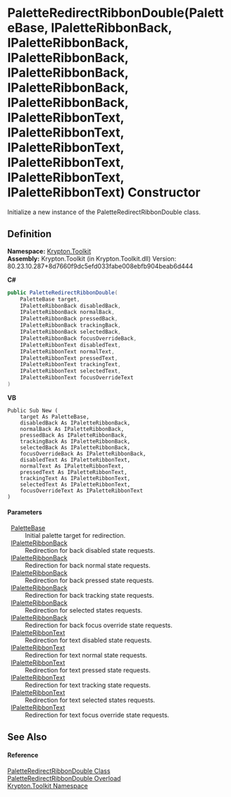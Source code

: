 # PaletteRedirectRibbonDouble(PaletteBase, IPaletteRibbonBack, IPaletteRibbonBack, IPaletteRibbonBack, IPaletteRibbonBack, IPaletteRibbonBack, IPaletteRibbonBack, IPaletteRibbonText, IPaletteRibbonText, IPaletteRibbonText, IPaletteRibbonText, IPaletteRibbonText, IPaletteRibbonText) Constructor


Initialize a new instance of the PaletteRedirectRibbonDouble class.



## Definition
**Namespace:** <a href="79d2eac2-21f4-54ff-7552-b20c33c30600.md">Krypton.Toolkit</a>  
**Assembly:** Krypton.Toolkit (in Krypton.Toolkit.dll) Version: 80.23.10.287+8d7660f9dc5efd033fabe008ebfb904beab6d444

**C#**
``` C#
public PaletteRedirectRibbonDouble(
	PaletteBase target,
	IPaletteRibbonBack disabledBack,
	IPaletteRibbonBack normalBack,
	IPaletteRibbonBack pressedBack,
	IPaletteRibbonBack trackingBack,
	IPaletteRibbonBack selectedBack,
	IPaletteRibbonBack focusOverrideBack,
	IPaletteRibbonText disabledText,
	IPaletteRibbonText normalText,
	IPaletteRibbonText pressedText,
	IPaletteRibbonText trackingText,
	IPaletteRibbonText selectedText,
	IPaletteRibbonText focusOverrideText
)
```
**VB**
``` VB
Public Sub New ( 
	target As PaletteBase,
	disabledBack As IPaletteRibbonBack,
	normalBack As IPaletteRibbonBack,
	pressedBack As IPaletteRibbonBack,
	trackingBack As IPaletteRibbonBack,
	selectedBack As IPaletteRibbonBack,
	focusOverrideBack As IPaletteRibbonBack,
	disabledText As IPaletteRibbonText,
	normalText As IPaletteRibbonText,
	pressedText As IPaletteRibbonText,
	trackingText As IPaletteRibbonText,
	selectedText As IPaletteRibbonText,
	focusOverrideText As IPaletteRibbonText
)
```



#### Parameters
<dl><dt>  <a href="6da77fa5-1590-4646-f2ea-70002c922aee.md">PaletteBase</a></dt><dd>Initial palette target for redirection.</dd><dt>  <a href="13cd7430-f4ec-280c-908b-9fb4e3ced7ea.md">IPaletteRibbonBack</a></dt><dd>Redirection for back disabled state requests.</dd><dt>  <a href="13cd7430-f4ec-280c-908b-9fb4e3ced7ea.md">IPaletteRibbonBack</a></dt><dd>Redirection for back normal state requests.</dd><dt>  <a href="13cd7430-f4ec-280c-908b-9fb4e3ced7ea.md">IPaletteRibbonBack</a></dt><dd>Redirection for back pressed state requests.</dd><dt>  <a href="13cd7430-f4ec-280c-908b-9fb4e3ced7ea.md">IPaletteRibbonBack</a></dt><dd>Redirection for back tracking state requests.</dd><dt>  <a href="13cd7430-f4ec-280c-908b-9fb4e3ced7ea.md">IPaletteRibbonBack</a></dt><dd>Redirection for selected states requests.</dd><dt>  <a href="13cd7430-f4ec-280c-908b-9fb4e3ced7ea.md">IPaletteRibbonBack</a></dt><dd>Redirection for back focus override state requests.</dd><dt>  <a href="d4785148-3377-2bb4-b168-180451c9e7b4.md">IPaletteRibbonText</a></dt><dd>Redirection for text disabled state requests.</dd><dt>  <a href="d4785148-3377-2bb4-b168-180451c9e7b4.md">IPaletteRibbonText</a></dt><dd>Redirection for text normal state requests.</dd><dt>  <a href="d4785148-3377-2bb4-b168-180451c9e7b4.md">IPaletteRibbonText</a></dt><dd>Redirection for text pressed state requests.</dd><dt>  <a href="d4785148-3377-2bb4-b168-180451c9e7b4.md">IPaletteRibbonText</a></dt><dd>Redirection for text tracking state requests.</dd><dt>  <a href="d4785148-3377-2bb4-b168-180451c9e7b4.md">IPaletteRibbonText</a></dt><dd>Redirection for text selected states requests.</dd><dt>  <a href="d4785148-3377-2bb4-b168-180451c9e7b4.md">IPaletteRibbonText</a></dt><dd>Redirection for text focus override state requests.</dd></dl>

## See Also


#### Reference
<a href="0e1c5391-0cc9-1af9-b945-20af9a79d5e0.md">PaletteRedirectRibbonDouble Class</a>  
<a href="c4179782-a169-e31d-bc0a-4ca17034f22f.md">PaletteRedirectRibbonDouble Overload</a>  
<a href="79d2eac2-21f4-54ff-7552-b20c33c30600.md">Krypton.Toolkit Namespace</a>  
